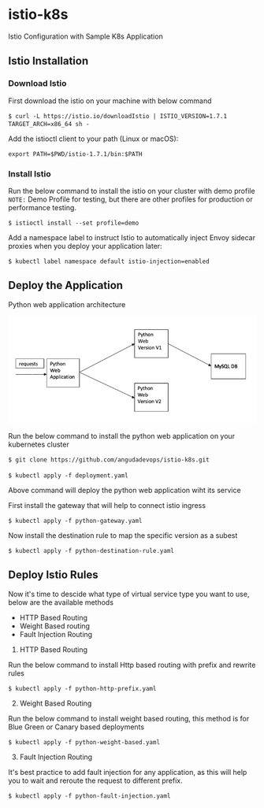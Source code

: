 # istio-k8s
Istio Configuration with Sample K8s Application 

## Istio Installation

### Download Istio 

First download the istio on your machine with below command 
```
$ curl -L https://istio.io/downloadIstio | ISTIO_VERSION=1.7.1 TARGET_ARCH=x86_64 sh - 
```

Add the istioctl client to your path (Linux or macOS):
```
export PATH=$PWD/istio-1.7.1/bin:$PATH
```
### Install Istio

Run the below command to install the istio on your cluster with demo profile
`NOTE:` Demo Profile for testing, but there are other profiles for production or performance testing.

```
$ istioctl install --set profile=demo
```

Add a namespace label to instruct Istio to automatically inject Envoy sidecar proxies when you deploy your application later:

```
$ kubectl label namespace default istio-injection=enabled
```

## Deploy the Application

Python web application architecture 

![python-web-application](istio-python-example.png)

Run the below command to install the python web application on your kubernetes cluster 

```
$ git clone https://github.com/angudadevops/istio-k8s.git

$ kubectl apply -f deployment.yaml
```

Above command will deploy the python web application wiht its service 

First install the gateway that will help to connect istio ingress 

```
$ kubectl apply -f python-gateway.yaml
```

Now install the destination rule to map the specific version as a subest

```
$ kubectl apply -f python-destination-rule.yaml
```

## Deploy Istio Rules 

Now it's time to descide what type of virtual service type you want to use, below are the available methods

- HTTP Based Routing 
- Weight Based routing 
- Fault Injection Routing

1. HTTP Based Routing 

Run the below command to install Http based routing with prefix and rewrite rules

```
$ kubectl apply -f python-http-prefix.yaml
```

2. Weight Based Routing 

Run the below command to install weight based routing, this method is for Blue Green or Canary based deployments

```
$ kubectl apply -f python-weight-based.yaml
```

3. Fault Injection Routing 

It's best practice to add fault injection for any application, as this will help you to wait and reroute the request to different prefix. 

```
$ kubectl apply -f python-fault-injection.yaml
```
